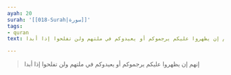 ```yaml
---
ayah: 20
surah: '[[018-Surah|سورة]]'
tags:
- quran
text: إنهم إن يظهروا عليكم يرجموكم أو يعيدوكم في ملتهم ولن تفلحوا إذا أبدا

---
```

> إنهم إن يظهروا عليكم يرجموكم أو يعيدوكم في ملتهم ولن تفلحوا إذا أبدا
